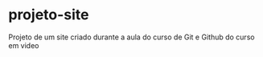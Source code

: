 # projeto-site
 Projeto de um site criado durante a aula do curso de Git e Github do curso em video
